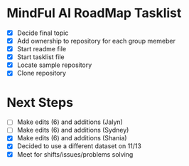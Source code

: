 # MindFul AI RoadMap Tasklist
- [X] Decide final topic
- [X] Add ownership to repository for each group memeber
- [X] Start readme file
- [X] Start tasklist file
- [X] Locate sample repository
- [X] Clone repository
# Next Steps #
- [ ] Make edits (6) and additions (Jalyn)
- [ ] Make edits (6) and additions (Sydney)
- [X] Make edits (6) and additions (Shania)
- [X] Decided to use a different dataset on 11/13
- [X] Meet for shifts/issues/problems solving